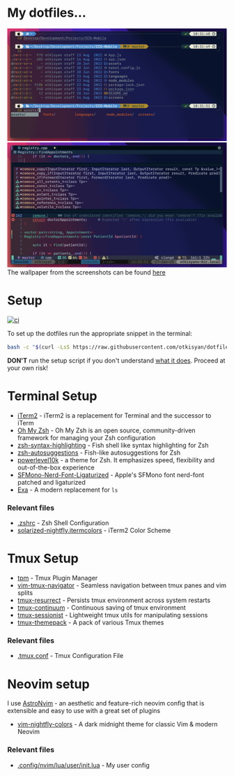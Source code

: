 # My dotfiles...

![oh-my-zsh screenshot](./images/terminal.png)
![astronvim screenshot](./images/astronvim.png)
The wallpaper from the screenshots can be found [here](https://github.com/dotnet-presentations/dotNET20th)



# Setup
[![ci](https://github.com/otkisyan/dotfiles/actions/workflows/macos.yml/badge.svg)](https://github.com/otkisyan/dotfiles/actions/workflows/macos.yml)

To set up the dotfiles run the appropriate snippet in the terminal:
```bash
bash -c "$(curl -LsS https://raw.githubusercontent.com/otkisyan/dotfiles/master/scripts/setup.sh)"
```

__DON'T__ run the setup script if you don't understand [what it does](scripts/setup.sh). Proceed at your own risk!

# Terminal Setup
- [iTerm2](https://iterm2.com/) - iTerm2 is a replacement for Terminal and the successor to iTerm
- [Oh My Zsh](https://ohmyz.sh/) - Oh My Zsh is an open source, community-driven framework for managing your Zsh configuration
- [zsh-syntax-highlighting](https://github.com/zsh-users/zsh-syntax-highlighting) - Fish shell like syntax highlighting for Zsh
- [zsh-autosuggestions](https://github.com/zsh-users/zsh-autosuggestions) - Fish-like autosuggestions for Zsh
- [powerlevel10k](https://github.com/romkatv/powerlevel10k) - a theme for Zsh. It emphasizes speed, flexibility and out-of-the-box experience
- [SFMono-Nerd-Font-Ligaturized](https://github.com/shaunsingh/SFMono-Nerd-Font-Ligaturized) - Apple's SFMono font nerd-font patched and ligaturized
- [Exa](https://github.com/ogham/exa) - A modern replacement for `ls`

### Relevant files
- [.zshrc](.zshrc) - Zsh Shell Configuration
- [solarized-nightfly.itermcolors](solarized-nightfly.itermcolors) - iTerm2 Color Scheme

# Tmux Setup
- [tpm](https://github.com/tmux-plugins/tpm) - Tmux Plugin Manager
- [vim-tmux-navigator](https://github.com/christoomey/vim-tmux-navigator) - Seamless navigation between tmux panes and vim splits
- [tmux-resurrect](https://github.com/tmux-plugins/tmux-resurrect) - Persists tmux environment across system restarts
- [tmux-continuum](https://github.com/tmux-plugins/tmux-continuum) - Continuous saving of tmux environment
- [tmux-sessionist](https://github.com/tmux-plugins/tmux-sessionist) - Lightweight tmux utils for manipulating sessions
- [tmux-themepack](https://github.com/jimeh/tmux-themepack) - A pack of various Tmux themes

### Relevant files
- [.tmux.conf](.tmux.conf) - Tmux Configuration File

# Neovim setup
I use [AstroNvim](https://github.com/AstroNvim/AstroNvim) - an aesthetic and feature-rich neovim config that is extensible and easy to use with a great set of plugins

- [vim-nightfly-colors](https://github.com/bluz71/vim-nightfly-colors) - A dark midnight theme for classic Vim & modern Neovim

### Relevant files
- [.config/nvim/lua/user/init.lua](.config/nvim/lua/user/init.lua) - My user config

